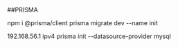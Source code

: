 ##PRISMA

npm i @prisma/client
prisma migrate dev --name init

192.168.56.1 ipv4
prisma init --datasource-provider mysql